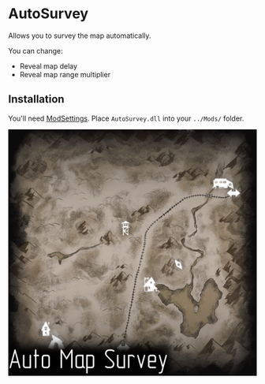 # AutoSurvey

Allows you to survey the map automatically.

You can change:

- Reveal map delay 
- Reveal map range multiplier

## Installation

You'll need [ModSettings](https://github.com/zeobviouslyfakeacc/ModSettings/releases). Place `AutoSurvey.dll` into your `../Mods/` folder.
<br>

![Logo2](Images/Logo2.png)
